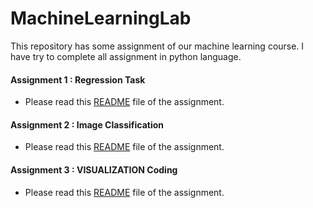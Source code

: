 # MachineLearningLab
 This repository has some assignment of our machine learning course. I have try to complete all assignment in python language.

#### Assignment 1 : Regression Task
- Please read this [README](1_Regression_Task/README.md) file of the assignment.


#### Assignment 2 : Image Classification
- Please read this [README](2_Image_Classification/README.md) file of the assignment.


#### Assignment 3 : VISUALIZATION Coding
- Please read this [README](3_VIS_coding/README.md) file of the assignment.


